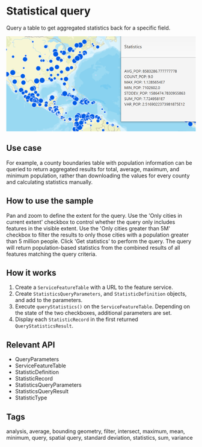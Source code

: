 # Statistical query

Query a table to get aggregated statistics back for a specific field.

![Image of statistical query](StatisticalQuery.png)

## Use case

For example, a county boundaries table with population information can be queried to return aggregated results for total, average, maximum, and minimum population, rather than downloading the values for every county and calculating statistics manually.

## How to use the sample

Pan and zoom to define the extent for the query. Use the 'Only cities in current extent' checkbox to control whether the query only includes features in the visible extent. Use the 'Only cities greater than 5M' checkbox to filter the results to only those cities with a population greater than 5 million people. Click 'Get statistics' to perform the query. The query will return population-based statistics from the combined results of all features matching the query criteria.

## How it works

1. Create a `ServiceFeatureTable` with a URL to the feature service.
2. Create `StatisticsQueryParameters`, and `StatisticDefinition` objects, and add to the parameters.
3. Execute `queryStatistics()` on the `ServiceFeatureTable`. Depending on the state of the two checkboxes, additional parameters are set.
4. Display each `StatisticRecord` in the first returned `QueryStatisticsResult`.

## Relevant API

* QueryParameters
* ServiceFeatureTable
* StatisticDefinition
* StatisticRecord
* StatisticsQueryParameters
* StatisticsQueryResult
* StatisticType

## Tags

analysis, average, bounding geometry, filter, intersect, maximum, mean, minimum, query, spatial query, standard deviation, statistics, sum, variance
